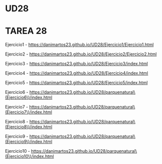 # UD28
<h1> TAREA 28</h1>

Ejercicio1 - https://danimartos23.github.io/UD28/Ejercicio1/Ejercicio1.html

Ejercicio2 - https://danimartos23.github.io/UD28/Ejercicio2/Ejercicio2.html

Ejercicio3 - https://danimartos23.github.io/UD28/Ejercicio3/index.html

Ejercicio4 - https://danimartos23.github.io/UD28/Ejercicio4/index.html

Ejercicio5 - https://danimartos23.github.io/UD28/Ejercicio5/index.html

Ejercicio6 - https://danimartos23.github.io/UD28/parquenatural\(Ejercicio6\)/index.html

Ejercicio7 - https://danimartos23.github.io/UD28/parquenatural\(Ejercicio7\)/index.html

Ejercicio8 - https://danimartos23.github.io/UD28/parquenatural\(Ejercicio8\)/index.html

Ejercicio9 - https://danimartos23.github.io/UD28/parquenatural\(Ejercicio9\)/index.html

Ejercicio10 - https://danimartos23.github.io/UD28/parquenatural\(Ejercicio10\)/index.html

